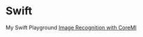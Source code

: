 # Swift
My Swift Playground
[Image Recognition with CoreMl](https://github.com/DonghaoQiao/Swift/tree/master/CoreMLImageRecognition)
